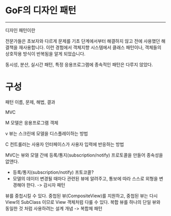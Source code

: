 # GoF의 디자인 패턴

--- 


디자인 패턴이란

전문가들은 초보자와 다르게 문제를 기초 단계에서부터 해결하지 않고 전에 사용했던 해결책을 재사용합니다.
이런 경험에서 객체지향 시스템에서 클래스 패턴이나, 객체들의 상호작용 방식이 반복됨을 알게 되었습니다.

동시성, 분산, 실시간 패턴, 특정 응용프로그램에 종속적인 패턴은 다루지 않았다.

# 구성

패턴 이름, 문제, 해법, 결과

MVC

M 모델은 응용프로그램 객체

v 뷰는 스크린에 모델을 디스플레이하는 방법

C 컨트롤러는 사용자 인터페이스가 사용자 입력에 반응하는 방법

MVC는 뷰와 모델 간에 등록/통지(subscription/notify) 프로토콜을 만들어 종속성을 없앤다.

- 등록/통지(subscription/notify) 프토코콜?
- 모델의 데이터 변경될 때마다 관련된 뷰에 알려주고, 통보에 따라 스스로 외형을 변경해야 한다.
  -> 감시자 패턴

뷰를 중첩시킬 수 있다.
중첩된 뷰(CompositeView)를 지원하고, 중첩된 뷰는 다시 View의 SubClass 이므로 View 객체처럼 다룰 수 있다.
복합 뷰를 하나의 단일 뷰와 동일한 것 처럼 사용하려는 설계 개념
-> 복합체 패턴






